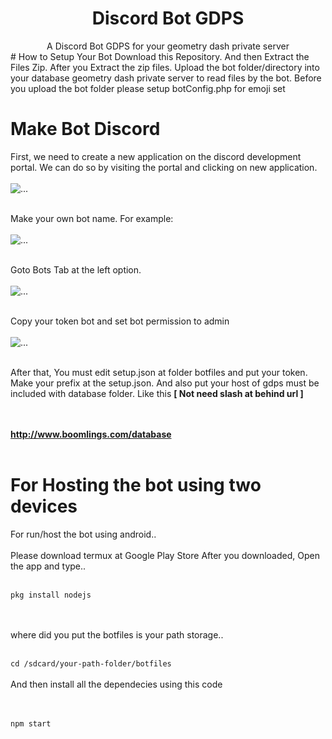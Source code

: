 <h1 align="center">Discord Bot GDPS </h1>
<div align="center">
A Discord Bot GDPS for your geometry dash private server
</div>
# How to Setup Your Bot
Download this Repository. And then Extract the Files Zip.
After you Extract the zip files. Upload the bot folder/directory into your database geometry dash private
server to read files by the bot. Before you upload the bot folder please setup botConfig.php for emoji set
<br>

# Make Bot Discord 
First, we need to create a new application on the discord development portal.
We can do so by visiting the portal and clicking on new application.
<br><br>
![...](http://famrygd.5v.pl/totur/image1.png)
<br><br>

Make your own bot name. For example:
<br><br>
![...](http://famrygd.5v.pl/totur/image2.png)
<br><br>

Goto Bots Tab at the left option.
<br><br>
![...](http://famrygd.5v.pl/totur/image3.png)
<br><br>

Copy your token bot and set bot permission to admin
<br><br>
![...](http://famrygd.5v.pl/totur/image4.png)
<br><br>

After that, You must edit setup.json at folder botfiles and put your token. Make your prefix at the setup.json. And also put your host of gdps must be included with database folder. Like this <b>[ Not need slash at behind url ]</b>

<br><br>
<b>http://www.boomlings.com/database </b>
<br><br>

# For Hosting the bot using two devices

For run/host the bot using android..
<br><br>
Please download termux at Google Play Store
After you downloaded, Open the app and type..
<br><br>

<code>pkg install nodejs </code>

<br><br>
where did you put the botfiles is your path storage..
<br><br>

<code>cd /sdcard/your-path-folder/botfiles </code>
<br><br>
And then install all the dependecies using this code

<br><br>
<code>npm start</code>
<br><br>


